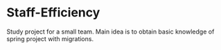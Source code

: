 # Staff-Efficiency
Study project for a small team. Main idea is to obtain basic knowledge of spring project with migrations.
